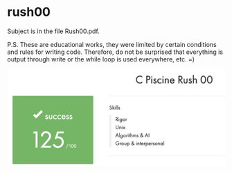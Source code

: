 # rush00
Subject is in the file Rush00.pdf.

P.S. These are educational works, they were limited by certain conditions and rules for writing code. Therefore, do not be surprised that everything is output through write or the while loop is used everywhere, etc. =)

![Screenshot](Screenshot.png)
